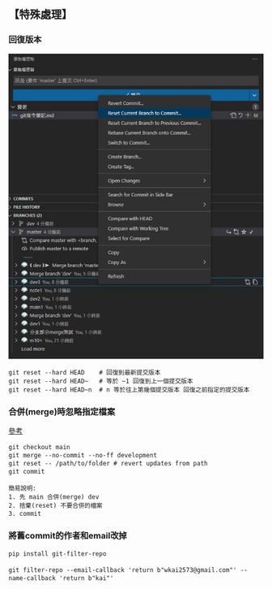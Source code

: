 ## 【特殊處理】

### 回復版本
![vscode_回復版本](img/vscode_reset_head.jpg "vscode_回復版本")
```shell
git reset --hard HEAD    # 回復到最新提交版本
git reset --hard HEAD~   # 等於 ~1 回復到上一個提交版本
git reset --hard HEAD~n  # n 等於往上第幾個提交版本 回復之前指定的提交版本
```

### 合併(merge)時忽略指定檔案
[參考](https://stackoverflow.com/questions/14369378/how-to-make-git-ignore-a-directory-while-merging)
```shell
git checkout main    
git merge --no-commit --no-ff development
git reset -- /path/to/folder # revert updates from path
git commit

簡易說明:
1. 先 main 合併(merge) dev
2. 捨棄(reset) 不要合併的檔案
3. commit
```

### 將舊commit的作者和email改掉

```shell
pip install git-filter-repo

git filter-repo --email-callback 'return b"wkai2573@gmail.com"' --name-callback 'return b"kai"'
```